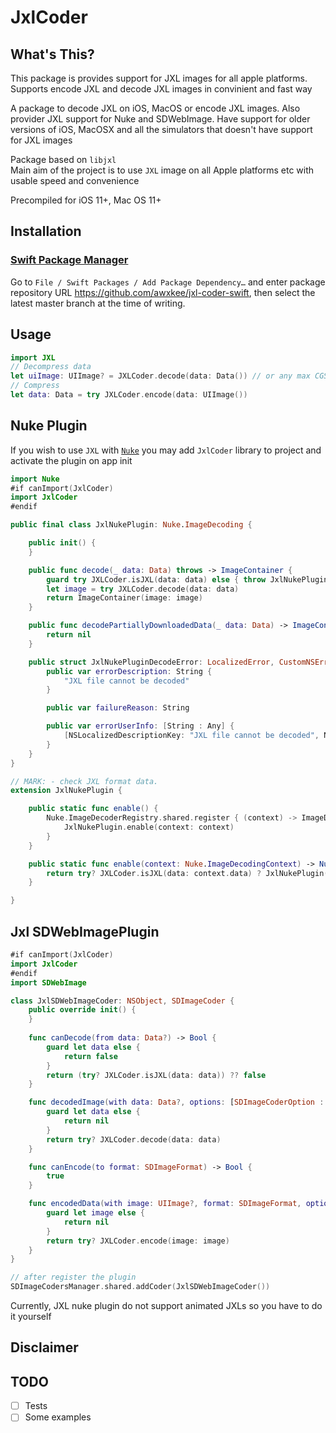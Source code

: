 # JxlCoder

## What's This?
This package is provides support for JXL images for all apple platforms. Supports encode JXL and decode JXL images in convinient and fast way

A package to decode JXL on iOS, MacOS or encode JXL images. Also provider JXL support for Nuke and SDWebImage. Have support for older versions of iOS, MacOSX and all the simulators that doesn't have support for JXL images

Package based on `libjxl`
</br>
Main aim of the project is to use `JXL` image on all Apple platforms etc with usable speed and convenience

Precompiled for iOS 11+, Mac OS 11+

## Installation

### [Swift Package Manager](https://swift.org/package-manager/)

Go to `File / Swift Packages / Add Package Dependency…`
and enter package repository URL https://github.com/awxkee/jxl-coder-swift, then select the latest master branch
at the time of writing.

## Usage

```swift
import JXL
// Decompress data
let uiImage: UIImage? = JXLCoder.decode(data: Data()) // or any max CGSize of image
// Compress
let data: Data = try JXLCoder.encode(data: UIImage())
```

## Nuke Plugin

If you wish to use `JXL` with <a href="https://github.com/kean/Nuke" target="_blank">`Nuke`</a> you may add `JxlCoder` library to project and activate the plugin on app init
```swift
import Nuke
#if canImport(JxlCoder)
import JxlCoder
#endif

public final class JxlNukePlugin: Nuke.ImageDecoding {

    public init() {
    }

    public func decode(_ data: Data) throws -> ImageContainer {
        guard try JXLCoder.isJXL(data: data) else { throw JxlNukePluginDecodeError(failureReason: "Provided data is not JXL") }
        let image = try JXLCoder.decode(data: data)
        return ImageContainer(image: image)
    }

    public func decodePartiallyDownloadedData(_ data: Data) -> ImageContainer? {
        return nil
    }

    public struct JxlNukePluginDecodeError: LocalizedError, CustomNSError {
        public var errorDescription: String {
            "JXL file cannot be decoded"
        }

        public var failureReason: String

        public var errorUserInfo: [String : Any] {
            [NSLocalizedDescriptionKey: "JXL file cannot be decoded", NSLocalizedFailureErrorKey: failureReason]
        }
    }
}

// MARK: - check JXL format data.
extension JxlNukePlugin {

    public static func enable() {
        Nuke.ImageDecoderRegistry.shared.register { (context) -> ImageDecoding? in
            JxlNukePlugin.enable(context: context)
        }
    }

    public static func enable(context: Nuke.ImageDecodingContext) -> Nuke.ImageDecoding? {
        return try? JXLCoder.isJXL(data: context.data) ? JxlNukePlugin() : nil
    }

}
```

## Jxl SDWebImagePlugin
```swift
#if canImport(JxlCoder)
import JxlCoder
#endif
import SDWebImage

class JxlSDWebImageCoder: NSObject, SDImageCoder {
    public override init() {
    }
    
    func canDecode(from data: Data?) -> Bool {
        guard let data else {
            return false
        }
        return (try? JXLCoder.isJXL(data: data)) ?? false
    }

    func decodedImage(with data: Data?, options: [SDImageCoderOption : Any]? = nil) -> UIImage? {
        guard let data else {
            return nil
        }
        return try? JXLCoder.decode(data: data)
    }

    func canEncode(to format: SDImageFormat) -> Bool {
        true
    }

    func encodedData(with image: UIImage?, format: SDImageFormat, options: [SDImageCoderOption : Any]? = nil) -> Data? {
        guard let image else {
            return nil
        }
        return try? JXLCoder.encode(image: image)
    }
}

// after register the plugin
SDImageCodersManager.shared.addCoder(JxlSDWebImageCoder())

```

Currently, JXL nuke plugin do not support animated JXLs so you have to do it yourself

## Disclaimer

## TODO
- [ ] Tests
- [ ] Some examples 
